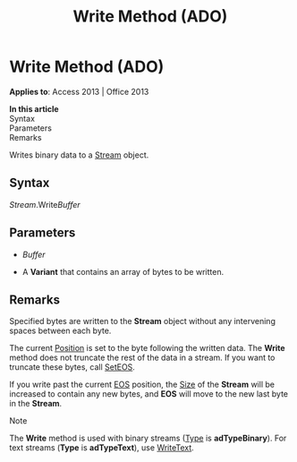 ﻿---
title: Write Method (ADO)
TOCTitle: Write Method (ADO)
ms:assetid: cabe4581-409f-7f05-bd59-d495bfb2c6fd
ms:mtpsurl: https://msdn.microsoft.com/library/JJ249986(v=office.15)
ms:contentKeyID: 48547697
ms.date: 09/18/2015
mtps_version: v=office.15
---

# Write Method (ADO)


**Applies to**: Access 2013 | Office 2013

**In this article**  
Syntax  
Parameters  
Remarks  

Writes binary data to a [Stream](stream-object-ado.md) object.

## Syntax

*Stream*.Write*Buffer*

## Parameters

  - *Buffer*

  - A **Variant** that contains an array of bytes to be written.

## Remarks

Specified bytes are written to the **Stream** object without any intervening spaces between each byte.

The current [Position](position-property-ado.md) is set to the byte following the written data. The **Write** method does not truncate the rest of the data in a stream. If you want to truncate these bytes, call [SetEOS](seteos-method-ado.md).

If you write past the current [EOS](eos-property-ado.md) position, the [Size](https://msdn.microsoft.com/library/jj250128\(v=office.15\)) of the **Stream** will be increased to contain any new bytes, and **EOS** will move to the new last byte in the **Stream**.


> [!NOTE]
> <P>The <STRONG>Write</STRONG> method is used with binary streams (<A href="type-property-ado-stream.md">Type</A> is <STRONG>adTypeBinary</STRONG>). For text streams (<STRONG>Type</STRONG> is <STRONG>adTypeText</STRONG>), use <A href="writetext-method-ado.md">WriteText</A>.</P>


